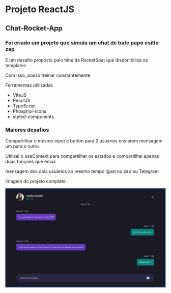<h1>Projeto ReactJS</h1>
<h2>Chat-Rocket-App</h2>

<h3>Foi criado um projeto que simula um chat de bate papo esitlo zap</h3>
<p>É um desafio proposto pelo time da RocketSeat que disponibiliza os templates</p>
<p>Com isso, posso treinar constantemente</p>

<p>Ferramentas utilizadas</p>
<ul>
  <li>ViteJS</li>
  <li>ReactJS</li>
  <li>TypeScript</li>
  <li>Phosphor-icons</li>
  <li>styled-components</li>
</ul>

<h3>Maiores desafios</h3>

<p>Compartilhar o mesmo input e button para 2 usuários enviarem mensagem um para o outro</p>
<p>Utilizei o useContext para compartilhar os estados e compartilhei apenas duas funções que envia</p>
<p>mensagem dos dois usuários ao mesmo tempo igual no zap ou Telegram</p>

<p>Imagem do projeto completo</p>

<img src="./src/assets/chat-rocket-01.png"/>

